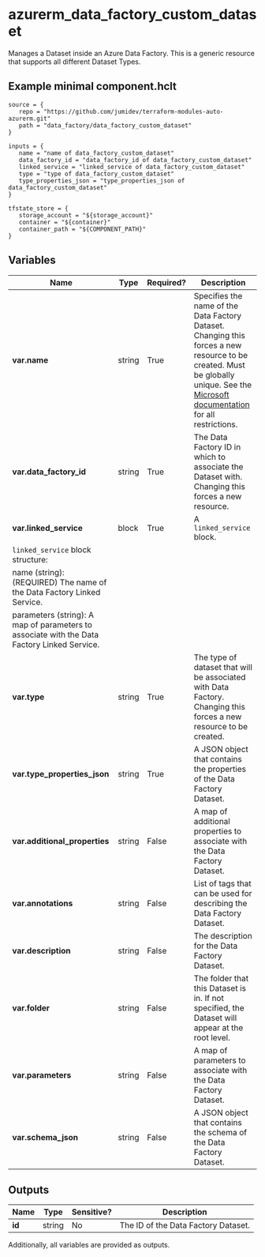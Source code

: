 # azurerm_data_factory_custom_dataset

Manages a Dataset inside an Azure Data Factory. This is a generic resource that supports all different Dataset Types.

## Example minimal component.hclt

```hcl
source = {
   repo = "https://github.com/jumidev/terraform-modules-auto-azurerm.git" 
   path = "data_factory/data_factory_custom_dataset" 
}

inputs = {
   name = "name of data_factory_custom_dataset" 
   data_factory_id = "data_factory_id of data_factory_custom_dataset" 
   linked_service = "linked_service of data_factory_custom_dataset" 
   type = "type of data_factory_custom_dataset" 
   type_properties_json = "type_properties_json of data_factory_custom_dataset" 
}

tfstate_store = {
   storage_account = "${storage_account}" 
   container = "${container}" 
   container_path = "${COMPONENT_PATH}" 
}

```

## Variables

| Name | Type | Required? |  Description |
| ---- | ---- | --------- |  ----------- |
| **var.name** | string | True | Specifies the name of the Data Factory Dataset. Changing this forces a new resource to be created. Must be globally unique. See the [Microsoft documentation](https://docs.microsoft.com/azure/data-factory/naming-rules) for all restrictions. | 
| **var.data_factory_id** | string | True | The Data Factory ID in which to associate the Dataset with. Changing this forces a new resource. | 
| **var.linked_service** | block | True | A `linked_service` block. | 
| `linked_service` block structure: || 
|   name (string): (REQUIRED) The name of the Data Factory Linked Service. ||
|   parameters (string): A map of parameters to associate with the Data Factory Linked Service. ||
| **var.type** | string | True | The type of dataset that will be associated with Data Factory. Changing this forces a new resource to be created. | 
| **var.type_properties_json** | string | True | A JSON object that contains the properties of the Data Factory Dataset. | 
| **var.additional_properties** | string | False | A map of additional properties to associate with the Data Factory Dataset. | 
| **var.annotations** | string | False | List of tags that can be used for describing the Data Factory Dataset. | 
| **var.description** | string | False | The description for the Data Factory Dataset. | 
| **var.folder** | string | False | The folder that this Dataset is in. If not specified, the Dataset will appear at the root level. | 
| **var.parameters** | string | False | A map of parameters to associate with the Data Factory Dataset. | 
| **var.schema_json** | string | False | A JSON object that contains the schema of the Data Factory Dataset. | 



## Outputs

| Name | Type | Sensitive? | Description |
| ---- | ---- | --------- | --------- |
| **id** | string | No  | The ID of the Data Factory Dataset. | 

Additionally, all variables are provided as outputs.
